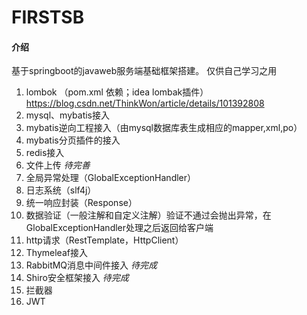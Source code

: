 # FIRSTSB

#### 介绍
基于springboot的javaweb服务端基础框架搭建。
仅供自己学习之用

1. lombok （pom.xml 依赖；idea lombak插件）https://blog.csdn.net/ThinkWon/article/details/101392808
2. mysql、mybatis接入
3. mybatis逆向工程接入（由mysql数据库表生成相应的mapper,xml,po）
4. mybatis分页插件的接入
5. redis接入
6. 文件上传 *待完善*
7. 全局异常处理（GlobalExceptionHandler）
8. 日志系统（slf4j）
9. 统一响应封装（Response）
10. 数据验证（一般注解和自定义注解）验证不通过会抛出异常，在GlobalExceptionHandler处理之后返回给客户端
11. http请求（RestTemplate，HttpClient）
12. Thymeleaf接入
13. RabbitMQ消息中间件接入 *待完成*
14. Shiro安全框架接入 *待完成*
15. 拦截器 
16. JWT